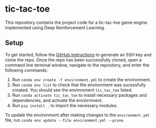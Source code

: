 # tic-tac-toe

This repository contains the project code for a tic-tac-toe game engine implemented using Deep Reinforcement Learning.

## Setup

To get started, follow the [GitHub instructions](https://docs.github.com/en/authentication/connecting-to-github-with-ssh/adding-a-new-ssh-key-to-your-github-account) to generate an SSH key and clone the repo. Once the repo has been successfully cloned, open a command line terminal window, navigate to the repository, and enter the following commands:
1. Run `conda env create -f environment.yml` to create the environment.
2. Run `conda env list` to check that the environment was sucessfully created. You should see the environment `tic_tac_toe` listed.
3. Run `conda activate tic_tac_toe` to install necessary packages and dependencies, and activate the enviornment.
4. Run `pip install .` to import the necessary modules.

To update the environment after making changes to the `environment.yml` file, run `conda env update --file environment.yml --prune`.